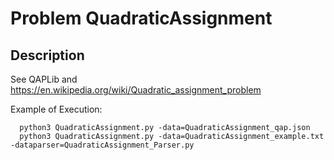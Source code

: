 # Problem QuadraticAssignment
## Description
See QAPLib and https://en.wikipedia.org/wiki/Quadratic_assignment_problem

Example of Execution:
```
  python3 QuadraticAssignment.py -data=QuadraticAssignment_qap.json
  python3 QuadraticAssignment.py -data=QuadraticAssignment_example.txt -dataparser=QuadraticAssignment_Parser.py
